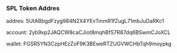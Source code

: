 ### SPL Token Addres

addres: 5UtABbgdFzyg984N2X4YEvTmmR1fZugL71mbJuDaRKc1

account: 2yb9xp2JAQCW8caCJiot8mqhBfS7R87dq6BSwmCJoXCL

wallet: FGSR5YN3CzpHEzZoF9K3BEweRTZUGVWCHbTqh9moypkg